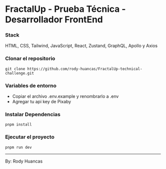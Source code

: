 # FractalUp - Prueba Técnica - Desarrollador FrontEnd

### Stack
HTML, CSS, Tailwind, JavaScript, React, Zustand, GraphQL, Apollo y Axios

### Clonar el repositorio
```
git clone https://github.com/rody-huancas/FractalUp-technical-challenge.git
```

### Variables de entorno
- Copiar el archivo .env.example y renombrarlo a .env
- Agregar tu api key de Pixaby

### Instalar Dependencias
```
pnpm install
```

### Ejecutar el proyecto
```
pnpm run dev
```

<hr />
By: Rody Huancas 